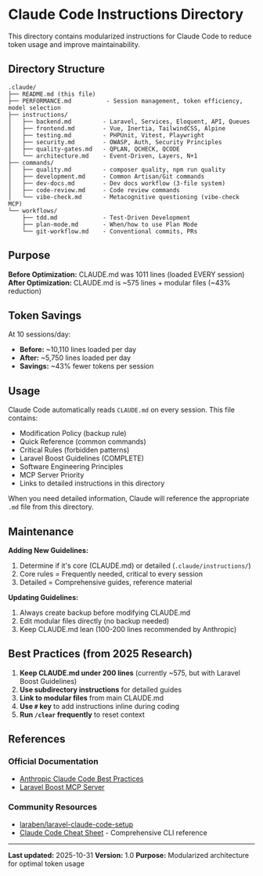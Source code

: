 # Claude Code Instructions Directory

This directory contains modularized instructions for Claude Code to reduce token usage and improve maintainability.

## Directory Structure

```
.claude/
├── README.md (this file)
├── PERFORMANCE.md          - Session management, token efficiency, model selection
├── instructions/
│   ├── backend.md         - Laravel, Services, Eloquent, API, Queues
│   ├── frontend.md        - Vue, Inertia, TailwindCSS, Alpine
│   ├── testing.md         - PHPUnit, Vitest, Playwright
│   ├── security.md        - OWASP, Auth, Security Principles
│   ├── quality-gates.md   - QPLAN, QCHECK, QCODE
│   └── architecture.md    - Event-Driven, Layers, N+1
├── commands/
│   ├── quality.md         - composer quality, npm run quality
│   ├── development.md     - Common Artisan/Git commands
│   ├── dev-docs.md        - Dev docs workflow (3-file system)
│   ├── code-review.md     - Code review commands
│   └── vibe-check.md      - Metacognitive questioning (vibe-check MCP)
└── workflows/
    ├── tdd.md             - Test-Driven Development
    ├── plan-mode.md       - When/how to use Plan Mode
    └── git-workflow.md    - Conventional commits, PRs
```

## Purpose

**Before Optimization:** CLAUDE.md was 1011 lines (loaded EVERY session)
**After Optimization:** CLAUDE.md is ~575 lines + modular files (~43% reduction)

## Token Savings

At 10 sessions/day:
- **Before:** ~10,110 lines loaded per day
- **After:** ~5,750 lines loaded per day
- **Savings:** ~43% fewer tokens per session

## Usage

Claude Code automatically reads `CLAUDE.md` on every session. This file contains:
- Modification Policy (backup rule)
- Quick Reference (common commands)
- Critical Rules (forbidden patterns)
- Laravel Boost Guidelines (COMPLETE)
- Software Engineering Principles
- MCP Server Priority
- Links to detailed instructions in this directory

When you need detailed information, Claude will reference the appropriate `.md` file from this directory.

## Maintenance

**Adding New Guidelines:**
1. Determine if it's core (CLAUDE.md) or detailed (`.claude/instructions/`)
2. Core rules = Frequently needed, critical to every session
3. Detailed = Comprehensive guides, reference material

**Updating Guidelines:**
1. Always create backup before modifying CLAUDE.md
2. Edit modular files directly (no backup needed)
3. Keep CLAUDE.md lean (100-200 lines recommended by Anthropic)

## Best Practices (from 2025 Research)

1. **Keep CLAUDE.md under 200 lines** (currently ~575, but with Laravel Boost Guidelines)
2. **Use subdirectory instructions** for detailed guides
3. **Link to modular files** from main CLAUDE.md
4. **Use `#` key** to add instructions inline during coding
5. **Run `/clear` frequently** to reset context

## References

### Official Documentation
- [Anthropic Claude Code Best Practices](https://www.anthropic.com/engineering/claude-code-best-practices)
- [Laravel Boost MCP Server](https://github.com/laravel/boost)

### Community Resources
- [laraben/laravel-claude-code-setup](https://github.com/laraben/laravel-claude-code-setup)
- [Claude Code Cheat Sheet](https://github.com/Njengah/claude-code-cheat-sheet) - Comprehensive CLI reference

---

**Last updated:** 2025-10-31
**Version:** 1.0
**Purpose:** Modularized architecture for optimal token usage
